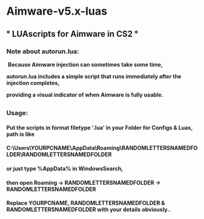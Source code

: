 
# Aimware-v5.x-luas 

                                  
## ° **LUAscripts for Aimware in CS2** °

### Note about autorun.lua: 
‎ 
**Because Aimware injection can sometimes take some time,**

 **autorun.lua includes a simple script that runs immediately after the injection completes,**

 **providing a visual indicator of when Aimware is fully usable.**

##

### Usage: 
#### Put the scripts in format filetype '.lua' in your Folder for Configs & Luas, path is like
#### C:\Users\YOURPCNAME\AppData\Roaming\RANDOMLETTERSNAMEDFOLDER\RANDOMLETTERSNAMEDFOLDER
#### or just type %AppData% in WindowsSearch, 
#### then open Roaming -> RANDOMLETTERSNAMEDFOLDER -> RANDOMLETTERSNAMEDFOLDER
#### Replace YOURPCNAME, RANDOMLETTERSNAMEDFOLDER & RANDOMLETTERSNAMEDFOLDER with your details obviously..
